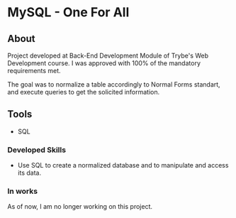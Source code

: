 # MySQL - One For All

## About
Project developed at Back-End Development Module of Trybe's Web Development course. I was approved with 100% of the mandatory requirements met.

The goal was to normalize a table accordingly to Normal Forms standart, and execute queries to get the solicited information.

## Tools
- SQL

### Developed Skills
- Use SQL to create a normalized database and to manipulate and access its data.

### In works
As of now, I am no longer working on this project.
